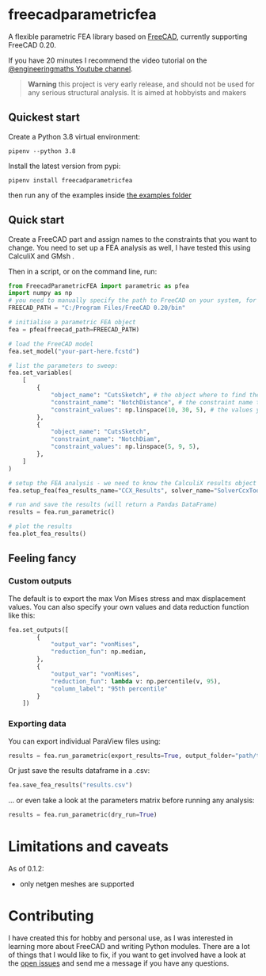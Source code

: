 # freecadparametricfea

 A flexible parametric FEA library based on [FreeCAD](https://www.freecadweb.org/), currently supporting FreeCAD 0.20. 
 
 If you have 20 minutes I recommend the video tutorial on the [@engineeringmaths Youtube channel](https://www.youtube.com/watch?v=cwtgB4KpdJo).

> **Warning**
> this project is very early release, and should not be used for any serious structural analysis. It is aimed at hobbyists and makers

## Quickest start
Create a Python 3.8 virtual environment:

`pipenv --python 3.8`

Install the latest version from pypi:

`pipenv install freecadparametricfea`

then run any of the examples inside [the examples folder](examples/)

## Quick start

Create a FreeCAD part and assign names to the constraints that you want to change. You need to set up a FEA analysis as well, I have tested this using CalculiX and GMsh .

Then in a script, or on the command line, run:

```python
from FreecadParametricFEA import parametric as pfea
import numpy as np
# you need to manually specify the path to FreeCAD on your system, for now:
FREECAD_PATH = "C:/Program Files/FreeCAD 0.20/bin"

# initialise a parametric FEA object
fea = pfea(freecad_path=FREECAD_PATH)

# load the FreeCAD model
fea.set_model("your-part-here.fcstd")

# list the parameters to sweep:
fea.set_variables(
    [
        {
            "object_name": "CutsSketch", # the object where to find the constraint
            "constraint_name": "NotchDistance", # the constraint name that you assigned 
            "constraint_values": np.linspace(10, 30, 5), # the values you want to check
        },
        {
            "object_name": "CutsSketch",
            "constraint_name": "NotchDiam",
            "constraint_values": np.linspace(5, 9, 5),
        },
    ]
)

# setup the FEA analysis - we need to know the CalculiX results object and the solver name
fea.setup_fea(fea_results_name="CCX_Results", solver_name="SolverCcxTools")

# run and save the results (will return a Pandas DataFrame)
results = fea.run_parametric()

# plot the results
fea.plot_fea_results()
```

## Feeling fancy

### Custom outputs
The default is to export the max Von Mises stress and max displacement values. You can also specify your own values and data reduction function like this:

```python
fea.set_outputs([
        {
            "output_var": "vonMises",
            "reduction_fun": np.median,
        },
        {
            "output_var": "vonMises",
            "reduction_fun": lambda v: np.percentile(v, 95),
            "column_label": "95th percentile"
        }
    ])
```

### Exporting data

You can export individual ParaView files using:

```python
results = fea.run_parametric(export_results=True, output_folder="path/to/my/results")
```


Or just save the results dataframe in a .csv:

```python
fea.save_fea_results("results.csv")
```

... or even take a look at the parameters matrix before running any analysis:

```python
results = fea.run_parametric(dry_run=True)
```

# Limitations and caveats

As of 0.1.2:
 * only netgen meshes are supported

# Contributing
I have created this for hobby and personal use, as I was interested in learning more about FreeCAD and writing Python modules. There are a lot of things that I would like to fix, if you want to get involved have a look at the [open issues](https://github.com/da-crivelli/freecad-parametric-fea/issues/) and send me a message if you have any questions.


